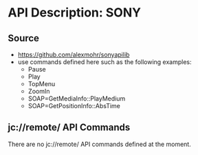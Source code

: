 # API Description: SONY

## Source

* https://github.com/alexmohr/sonyapilib
* use commands defined here such as the following examples:
  * Pause
  * Play
  * TopMenu
  * ZoomIn
  * SOAP=GetMediaInfo::PlayMedium
  * SOAP=GetPositionInfo::AbsTime
  
## jc://remote/ API Commands

There are no jc://remote/ API commands defined at the moment.